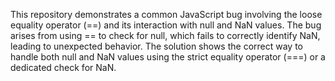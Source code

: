 This repository demonstrates a common JavaScript bug involving the loose equality operator (==) and its interaction with null and NaN values. The bug arises from using == to check for null, which fails to correctly identify NaN, leading to unexpected behavior. The solution shows the correct way to handle both null and NaN values using the strict equality operator (===) or a dedicated check for NaN.